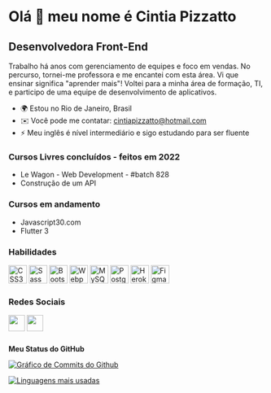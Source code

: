 Olá 👋 meu nome é Cintia Pizzatto
=================================

Desenvolvedora Front-End 
------------------------

Trabalho há anos com gerenciamento de equipes e foco em vendas.
No percurso, tornei-me professora e me encantei com esta área.
Vi que ensinar significa "aprender mais"!
Voltei para a minha área de formação, TI, e participo de uma equipe de desenvolvimento de aplicativos.

* 🌍  Estou no Rio de Janeiro, Brasil
* ✉️  Você pode me contatar: [cintiapizzatto@hotmail.com](mailto:cintiapizzatto@hotmail.com) 
* ⚡  Meu inglês é nível intermediário e sigo estudando para ser fluente

### Cursos Livres concluídos - feitos em 2022
- Le Wagon - Web Development - #batch 828
- Construção de um API

### Cursos em andamento
- Javascript30.com
- Flutter 3

### Habilidades

<a href="https://www.w3.org/TR/CSS/#css" target="_blank" rel="noreferrer"><img src="https://raw.githubusercontent.com/danielcranney/readme-generator/main/public/icons/skills/css3-colored.svg" width="36" height="36" alt="CSS3" /></a>
<a href="https://sass-lang.com/" target="_blank" rel="noreferrer"><img src="https://raw.githubusercontent.com/danielcranney/readme-generator/main/public/icons/skills/sass-colored.svg" width="36" height="36" alt="Sass" /></a>
<a href="https://getbootstrap.com/" target="_blank" rel="noreferrer"><img src="https://raw.githubusercontent.com/danielcranney/readme-generator/main/public/icons/skills/bootstrap-colored.svg" width="36" height="36" alt="Bootstrap" /></a>
<a href="https://webpack.js.org/" target="_blank" rel="noreferrer"><img src="https://raw.githubusercontent.com/danielcranney/readme-generator/main/public/icons/skills/webpack-colored.svg" width="36" height="36" alt="Webpack" /></a>
<a href="https://www.mysql.com/" target="_blank" rel="noreferrer"><img src="https://raw.githubusercontent.com/danielcranney/readme-generator/main/public/icons/skills/mysql-colored.svg" width="36" height="36" alt="MySQL" /></a>
<a href="https://www.postgresql.org/" target="_blank" rel="noreferrer"><img src="https://raw.githubusercontent.com/danielcranney/readme-generator/main/public/icons/skills/postgresql-colored.svg" width="36" height="36" alt="PostgreSQL" /></a>
<a href="https://www.heroku.com/" target="_blank" rel="noreferrer"><img src="https://raw.githubusercontent.com/danielcranney/readme-generator/main/public/icons/skills/heroku-colored.svg" width="36" height="36" alt="Heroku" /></a>
<a href="https://www.figma.com/" target="_blank" rel="noreferrer"><img src="https://raw.githubusercontent.com/danielcranney/readme-generator/main/public/icons/skills/figma-colored.svg" width="36" height="36" alt="Figma" /></a>
</p>


### Redes Sociais

<p align="left"> 
<a href="https://www.github.com/CintiaPizzatto" target="_blank" rel="noreferrer"><img src="https://raw.githubusercontent.com/danielcranney/readme-generator/main/public/icons/socials/github-dark.svg" width="32" height="32" /></a> 
<a href="https://www.linkedin.com/in/cintia-pizzatto" target="_blank" rel="noreferrer"><img src="https://raw.githubusercontent.com/danielcranney/readme-generator/main/public/icons/socials/linkedin.svg" width="32" height="32" /></a></p>

###

<b>Meu Status do GitHub</b>


<a href="http://www.github.com/CintiaPizzatto"><img src="https://activity-graph.herokuapp.com/graph?username=CintiaPizzatto&bg_color=1c1917&color=ffffff&line=0891b2&point=ffffff&area_color=1c1917&area=true&hide_border=true&custom_title=GitHub%20Commits%20Graph" alt="Gráfico de Commits do Github" /></a>

<a href="https://github.com/CintiaPizzatto" align="left"><img src="https://github-readme-stats.vercel.app/api/top-langs/?username=CintiaPizzatto&langs_count=10&title_color=0891b2&text_color=ffffff&icon_color=0891b2&bg_color=1c1917&hide_border=true&locale=en&custom_title=Top%20%Languages" alt="Linguagens mais usadas" /></a>
